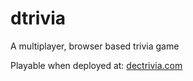 # dtrivia
A multiplayer, browser based trivia game

Playable when deployed at: [dectrivia.com](http://www.dectrivia.com)
